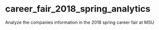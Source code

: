 # career_fair_2018_spring_analytics
Analyze the companies information in the 2018 spring career fair at MSU
